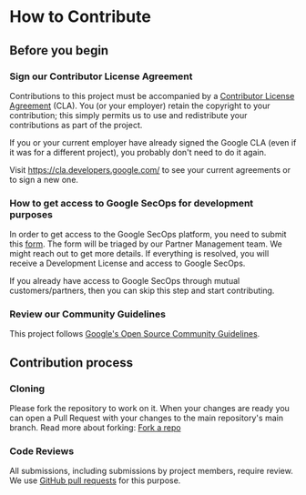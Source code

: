 # How to Contribute

## Before you begin

### Sign our Contributor License Agreement

Contributions to this project must be accompanied by a
[Contributor License Agreement](https://cla.developers.google.com/about) (CLA).
You (or your employer) retain the copyright to your contribution; this simply
permits us to use and redistribute your contributions as part of the
project.

If you or your current employer have already signed the Google CLA (even if it
was for a different project), you probably don't need to do it again.

Visit <https://cla.developers.google.com/> to see your current agreements or to
sign a new one.

### How to get access to Google SecOps for development purposes

In order to get access to the Google SecOps platform, you need to submit
this [form](https://docs.google.com/forms/d/e/1FAIpQLSf7LYpIPhzFAYLo2NPpl5NUBX6h2zG4rDlLjWjm2Ic_U2FhZg/viewform). The form will be triaged by our Partner Management team. We might reach out to get more details. If everything is resolved, you will receive a Development License and access to Google SecOps. 

If you already have access to Google SecOps through mutual customers/partners, then you can skip this step and start contributing.

### Review our Community Guidelines

This project follows [Google's Open Source Community
Guidelines](https://opensource.google/conduct/).

## Contribution process

### Cloning
Please fork the repository to work on it. When your changes are ready you can open a Pull Request with your changes to the main repository's main branch.
Read more about forking: [Fork a repo](https://docs.github.com/en/pull-requests/collaborating-with-pull-requests/working-with-forks/fork-a-repo)

### Code Reviews

All submissions, including submissions by project members, require review. We
use [GitHub pull requests](https://docs.github.com/articles/about-pull-requests)
for this purpose.
